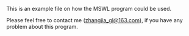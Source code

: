 This is an example file on how the MSWL program could be used.

Please feel free to contact me (zhangjia_gl@163.com), if you have any problem about this program.
